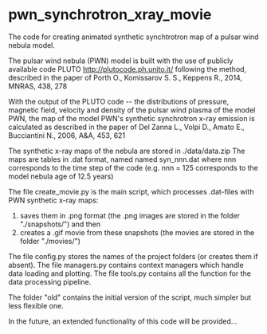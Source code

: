 # pwn_synchrotron_xray_movie
The code for creating animated synthetic synchtrotron map of a pulsar wind nebula model. 

The pulsar wind nebula (PWN) model is built with the use of
publicly available code PLUTO http://plutocode.ph.unito.it/
following the method, described in the paper of
Porth O., Komissarov S. S., Keppens R., 2014, MNRAS, 438, 278

With the output of the PLUTO code -- the distributions of pressure, magnetic field, 
velocity and density of the pulsar wind plasma of the model PWN, the map of the 
model PWN's synthetic synchrotron x-ray emission is calculated as described in the paper of
Del Zanna L., Volpi D., Amato E., Bucciantini N., 2006, A&A, 453, 621

The synthetic x-ray maps of the nebula are stored in ./data/data.zip
The maps are tables in .dat format, named named syn_nnn.dat where nnn corresponds
to the time step of the code (e.g. nnn = 125 corresponds to the model nebula age of 12.5 years)

The file create_movie.py is the main script, which processes .dat-files with PWN synthetic x-ray 
maps: 
1) saves them in .png format (the .png images are stored in the folder "./snapshots/") 
and then
2) creates a .gif movie from these snapshots (the movies are stored in the folder "./movies/")

The file config.py stores the names of the project folders (or creates them if absent).
The file managers.py contains context managers which handle data loading and plotting.
The file tools.py contains all the function for the data processing pipeline.

The folder "old" contains the initial version of the script, much simpler but less flexible one.

In the future, an extended functionality of this code will be provided...
